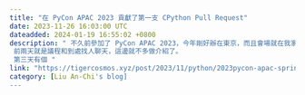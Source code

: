 ```yaml
---
title: "在 PyCon APAC 2023 貢獻了第一支 CPython Pull Request"
date: 2023-11-26 16:03:00 UTC
dateadded: 2024-01-19 16:55:02 +0800
description: " 不久前參加了 PyCon APAC 2023，今年剛好辦在東京，而且會場就在我家不遠處，我甚至第一天是騎腳踏車去參加。 
 前兩天就是議程和到處找人聊天，這邊就不多做介紹了。 
 第三天有個 "
link: "https://tigercosmos.xyz/post/2023/11/python/2023pycon-apac-sprint/"
category: [Liu An-Chi's blog]
---
```

